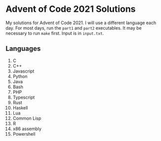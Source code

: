 # Advent of Code 2021 Solutions

My solutions for Advent of Code 2021. I will use a different language each day.
For most days, run the `part1` and `part2` executables. It may be necessary to
run `make` first. Input is in `input.txt`.

## Languages

1. C
2. C++
3. Javascript
4. Python
5. Java
6. Bash
7. PHP
8. Typescript
9. Rust
10. Haskell
11. Lua
12. Common Lisp
13. R
14. x86 assembly
15. Powershell
